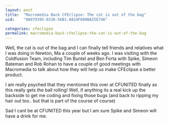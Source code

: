 ```yaml
---
layout: post
title:  "Macromedia Back CFEclipse: The cat is out of the bag"
uid:	"8A979395-033A-56B1-A824F689BA25E746"

categories: cfeclipse
permalink: macromedia-back-cfeclipse-the-cat-is-out-of-the-bag
---
```

Well, the cat is out of the bag and I can finally tell friends and relatives what I was doing in Newton, Ma  a couple of weeks ago. I was visiting with the Coldfusion Team, including Tim Buntel and Ben Forta with Spike, Simeon Bateman and Rob Rohan to have a couple of good meetings with Macromedia to talk about how they will help us make CFEclipse a better product.

I am really psyched that they mentioned this over at CFUNITED finally as this really gets the ball rolling! Well, if anything its a real kick up the backside to get me coding and fixing those bugs (and back to ripping my hair out too.. but that is part of the course of course)

Sad I cant be at CFUNITED this year but I am sure Spike and Simeon will have a drink for me.